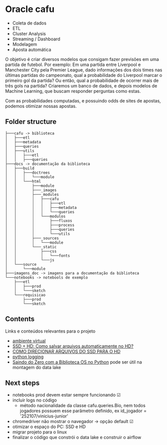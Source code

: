 # Oracle cafu

- Coleta de dados
- ETL
- Cluster Analysis
- Streaming / Dashboard
- Modelagem
- Aposta automática

O objetivo é criar diversos modelos que consigam fazer previsões em uma partida de futebol. Por exemplo: Em uma partida entre Liverpool e Manchester City pela Premier League, dado informações dos dois times nas últimas partidas do campeonato, qual a probabilidade do Liverpool marcar o primeiro gol da partida? Ou então, qual a probabilidade de ocorrer mais de três gols na partida? Criaremos um banco de dados, e depois modelos de Machine Learning, que buscam responder perguntas como estas.

Com as probabilidades computadas, e possuindo odds de sites de apostas, podemos otimizar nossas apostas.

## Folder structure
```
├───cafu -> biblioteca
│   ├───etl
│   ├───metadata
│   ├───queries
│   ├───utils
│   │   ├───etl
│   │   ├───queries
├───docs -> documentação da biblioteca
│   ├───build
│   │   ├───doctrees
│   │   │   └───module
│   │   └───html
│   │       ├───module
│   │       ├───_images
│   │       ├───_modules
│   │       │   ├───cafu
│   │       │   │   ├───etl
│   │       │   │   ├───metadata
│   │       │   │   └───queries
│   │       │   └───modulos
│   │       │       ├───fluxos
│   │       │       ├───process
│   │       │       ├───queries
│   │       │       └───utils
│   │       ├───_sources
│   │       │   └───module
│   │       └───_static
│   │           ├───css
│   │           │   └───fonts
│   │           └───js
│   └───source
│       └───module
├───imagens_doc -> imagens para a documentação da biblioteca
└───notebooks -> notebools de exemplo
    ├───etl
    │   ├───prod
    │   └───sketch
    └───requisicao
        ├───prod
        └───sketch
```

## Contents
Links e conteúdos relevantes para o projeto
- [ambiente virtual](https://ichi.pro/pt/criando-um-ambiente-virtual-para-jupyter-notebook-com-pip-e-conda-guia-muito-simples-103212890404103)
- [SSD + HD: Como salvar arquivos automaticamente no HD?](https://www.youtube.com/watch?v=BKxCnUlK6c0)
- [COMO DIRECIONAR ARQUIVOS DO SSD PARA O HD](https://www.youtube.com/watch?v=5IanANDJxE8)
- [python logging](https://docs.python.org/3/howto/logging.html)
- [Saindo do Zero com a Biblioteca OS no Python](https://www.youtube.com/watch?v=ROCyIPA1wWA) pode ser útil na montagem do data lake

## Next steps
- notebooks prod devem estar sempre funcionando &#9745;
- incluir logs no código
    - método nacionalidade da classe cafu.queries.Bio, nem todos jogadores possuem esse parâmetro definido, ex id_jogador = '252107/vinicius-junior'
- chromedriver não mostrar o navegador -> opção default &#9745;
- otimizar o espaço do PC: SSD e HD
- migrar projeto para o linux
- finalizar o código que constrói o data lake e construir o airflow
